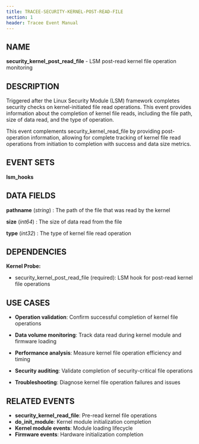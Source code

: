 ```yaml
---
title: TRACEE-SECURITY-KERNEL-POST-READ-FILE
section: 1
header: Tracee Event Manual
---
```


## NAME

**security_kernel_post_read_file** - LSM post-read kernel file operation monitoring

## DESCRIPTION

Triggered after the Linux Security Module (LSM) framework completes security checks on kernel-initiated file read operations. This event provides information about the completion of kernel file reads, including the file path, size of data read, and the type of operation.

This event complements security_kernel_read_file by providing post-operation information, allowing for complete tracking of kernel file read operations from initiation to completion with success and data size metrics.

## EVENT SETS

**lsm_hooks**

## DATA FIELDS

**pathname** (*string*)
: The path of the file that was read by the kernel

**size** (*int64*)
: The size of data read from the file

**type** (*int32*)
: The type of kernel file read operation

## DEPENDENCIES

**Kernel Probe:**

- security_kernel_post_read_file (required): LSM hook for post-read kernel file operations

## USE CASES

- **Operation validation**: Confirm successful completion of kernel file operations

- **Data volume monitoring**: Track data read during kernel module and firmware loading

- **Performance analysis**: Measure kernel file operation efficiency and timing

- **Security auditing**: Validate completion of security-critical file operations

- **Troubleshooting**: Diagnose kernel file operation failures and issues

## RELATED EVENTS

- **security_kernel_read_file**: Pre-read kernel file operations
- **do_init_module**: Kernel module initialization completion
- **Kernel module events**: Module loading lifecycle
- **Firmware events**: Hardware initialization completion